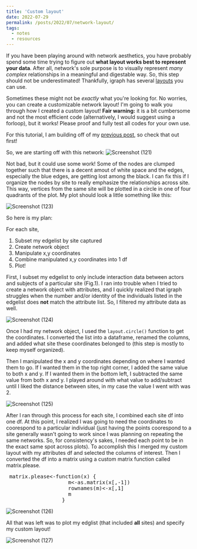 ```yaml
---
title: 'Custom layout'
date: 2022-07-29
permalink: /posts/2022/07/network-layout/
tags:
  - notes
  - resources
---
```

If you have been playing around with network aesthetics, you have probably spend some time trying to figure out **what layout works best to represent your data**. After all, network's sole purpose is to visually represent _many complex_ relationships in a meaningful and digestable way. So, this step should not be underestimated! Thankfully, igraph has several [layouts](https://r-graph-gallery.com/247-network-chart-layouts.html) you can use. 

Sometimes these might not be _exactly_ what you're looking for. No worries, you can create a customizable network layout! I'm going to walk you through how I created a custom layout! **Fair warning:** it is a bit cumbersome and not the most efficient code (alternatively, I would suggest using a forloop), but it works! Please proof and fully test all codes for your own use.

For this tutorial, I am building off of my [previous post](https://claireloconnell.github.io/posts/2022/07/networkaesthetics/), so check that out first! 

So, we are starting off with this network: 
![Screenshot (121)](https://user-images.githubusercontent.com/78130420/181688859-e62e1ca1-0be1-4255-96a9-c8762f4d0c96.png)

Not bad, but it could use some work! Some of the nodes are clumped together such that there is a decent amout of white space and the edges, especially the blue edges, are getting lost among the black. I can fix this if I organize the nodes by site to really emphasize the relationships across site. This way, vertices from the same site will be plotted in a circle in one of four quadrants of the plot. My plot should look a little something like this:

![Screenshot (123)](https://user-images.githubusercontent.com/78130420/181693930-d111434e-bfd2-468a-80dc-2b4164572ab9.png)

So here is my plan:

For each site,
1. Subset my edgelist by site captured 
2. Create network object 
3. Manipulate x,y coordinates 
4. Combine manipulated x,y coordinates into 1 df
5. Plot! 

First, I subset my edgelist to only include interaction data between actors and subjects of a particular site (Fig.1). I ran into trouble when I tried to create a network object with attributes, and I quickly realized that igraph struggles when the number and/or identity of the individuals listed in the edgelist does **not** match the attribute list. So, I filtered my attribute data as well. 

![Screenshot (124)](https://user-images.githubusercontent.com/78130420/181697293-60ab15ba-7660-4bdf-b2bf-98614886e6fc.png)

Once I had my network object, I used the `layout.circle()` function to get the coordinates. I converted the list into a dataframe, renamed the columns, and added what site these coordinates belonged to (this step is mostly to keep myself organized). 

Then I manipulated the x and y coordinates depending on where I wanted them to go. If I wanted them in the top right corner, I added the same value to both x and y. If I wanted them in the bottom left, I subtracted the same value from both x and y. I played around with what value to add/subtract until I liked the distance between sites, in my case the value I went with was 2.

![Screenshot (125)](https://user-images.githubusercontent.com/78130420/181697398-81929b16-2c7d-4971-a3c2-760fae42709f.png)

After I ran through this process for each site, I combined each site df into one df. At this point, I realized I was going to need the coordinates to coorespond to a particular individual (just having the points coorespond to a site generally wasn't going to work since I was planning on repeating the same networks. So, for consistency's sakes, I needed each point to be in the exact same spot across plots). To accomplish this I merged my custom layout with my attributes df and selected the columns of interest. Then I converted the df into a matrix using a custom matrix function called matrix.please.
<pre>
 matrix.please<-function(x) {
                    m<-as.matrix(x[,-1])
                    rownames(m)<-x[,1]
                    m
                  }
</pre>
![Screenshot (126)](https://user-images.githubusercontent.com/78130420/181697475-efe10c0c-8243-45c6-9139-4dc0e3ac2d14.png)

All that was left was to plot my edglist (that included **all** sites) and specify my custom layout! 

![Screenshot (127)](https://user-images.githubusercontent.com/78130420/181697570-d1116088-b2f2-454c-91df-948749efd794.png)


